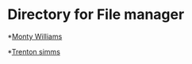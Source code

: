 # Directory for File manager
*[Monty Williams](https://github.com/MontyWilliams)  

*[Trenton simms](https://github.com/tsims115)
